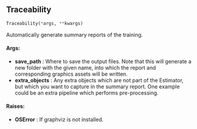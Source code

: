 ## Traceability
```python
Traceability(*args, **kwargs)
```
Automatically generate summary reports of the training.


#### Args:

* **save_path** :  Where to save the output files. Note that this will generate a new folder with the given name, into        which the report and corresponding graphics assets will be written.
* **extra_objects** :  Any extra objects which are not part of the Estimator, but which you want to capture in the        summary report. One example could be an extra pipeline which performs pre-processing.

#### Raises:

* **OSError** :  If graphviz is not installed.